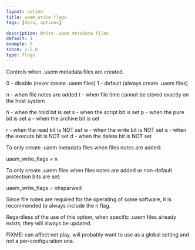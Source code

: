 ```yaml
---
layout: option
title: uaem_write_flags
tags: [docs, options]

description: Write .uaem metadata files
default: 1
example: 0
since: 2.5.8
type: flags
---
```


Controls when .uaem metadata files are created.

0 - disable (never create .uaem files)
1 - default (always create .uaem files)

n - when file notes are added
t - when file time cannot be stored exactly on the host system

h - when the hold bit is set
s - when the script bit is set
p - when the pure bit is set
a - when the archive bit is set

r - when the read bit is NOT set
w - when the write bit is NOT set
e - when the execute bit is NOT set
d - when the delete bit is NOT set

To only create .uaem metadata files when files notes are added:

  uaem_write_flags = n

To only create .uaem files when files notes are added or non-default
protection bits are set:

  uaem_write_flags = nhsparwed

Since file notes are required for the operating of some software, it is
recommended to always include the n flag.

Regardless of the use of this option, when specific .uaem files already
exists, they will always be updated. 

FIXME: can affect net play, will probably want to use as a global setting
and not a per-configuration one.
